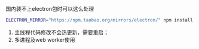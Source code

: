 国内装不上electron包时可以这么处理
```bash
ELECTRON_MIRROR="https://npm.taobao.org/mirrors/electron/" npm install
```

1. 主线程代码修改不会热更新，需要重启；
2. 多进程及web worker使用
